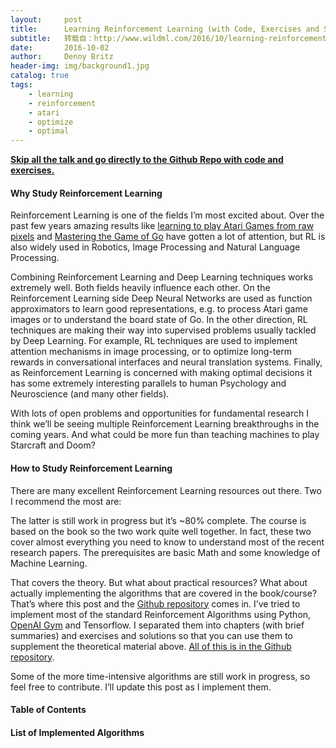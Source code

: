 ```yaml
---
layout:     post
title:      Learning Reinforcement Learning (with Code, Exercises and Solutions)
subtitle:   转载自：http://www.wildml.com/2016/10/learning-reinforcement-learning/
date:       2016-10-02
author:     Denny Britz
header-img: img/background1.jpg
catalog: true
tags:
    - learning
    - reinforcement
    - atari
    - optimize
    - optimal
---
```


[**Skip all the talk and go directly to the Github Repo with code and exercises.**](https://github.com/dennybritz/reinforcement-learning)

#### Why Study Reinforcement Learning

Reinforcement Learning is one of the fields I’m most excited about. Over the past few years amazing results like [learning to play Atari Games from raw pixels](http://ir.hit.edu.cn/~jguo/docs/notes/dqn-atari.pdf) and [Mastering the Game of Go](https://gogameguru.com/i/2016/03/deepmind-mastering-go.pdf) have gotten a lot of attention, but RL is also widely used in Robotics, Image Processing and Natural Language Processing.

Combining Reinforcement Learning and Deep Learning techniques works extremely well. Both fields heavily influence each other. On the Reinforcement Learning side Deep Neural Networks are used as function approximators to learn good representations, e.g. to process Atari game images or to understand the board state of Go. In the other direction, RL techniques are making their way into supervised problems usually tackled by Deep Learning. For example, RL techniques are used to implement attention mechanisms in image processing, or to optimize long-term rewards in conversational interfaces and neural translation systems. Finally, as Reinforcement Learning is concerned with making optimal decisions it has some extremely interesting parallels to human Psychology and Neuroscience (and many other fields).

With lots of open problems and opportunities for fundamental research I think we’ll be seeing multiple Reinforcement Learning breakthroughs in the coming years. And what could be more fun than teaching machines to play Starcraft and Doom?

#### How to Study Reinforcement Learning

There are many excellent Reinforcement Learning resources out there. Two I recommend the most are:

The latter is still work in progress but it’s ~80% complete. The course is based on the book so the two work quite well together. In fact, these two cover almost everything you need to know to understand most of the recent research papers. The prerequisites are basic Math and some knowledge of Machine Learning.

That covers the theory. But what about practical resources? What about actually implementing the algorithms that are covered in the book/course? That’s where this post and the [Github repository](https://github.com/dennybritz/reinforcement-learning) comes in. I’ve tried to implement most of the standard Reinforcement Algorithms using Python, [OpenAI Gym](https://gym.openai.com/) and Tensorflow. I separated them into chapters (with brief summaries) and exercises and solutions so that you can use them to supplement the theoretical material above. [All of this is in the Github repository](https://github.com/dennybritz/reinforcement-learning).

Some of the more time-intensive algorithms are still work in progress, so feel free to contribute. I’ll update this post as I implement them.

#### Table of Contents

#### List of Implemented Algorithms
